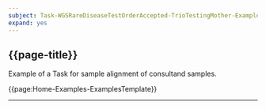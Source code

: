 ```yaml
---
subject: Task-WGSRareDiseaseTestOrderAccepted-TrioTestingMother-Example
expand: yes
---
```



## {{page-title}}

Example of a Task for sample alignment of consultand samples.

{{page:Home-Examples-ExamplesTemplate}}

---
